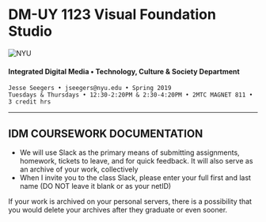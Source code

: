 # DM-UY 1123 Visual Foundation Studio

![NYU](C:/Users/Jesse%20Seegers/Desktop/NYU%20VFS/DM-1123-A-VFS-FA18-SEEGERS/nyu_soe_logo.png)

#### Integrated Digital Media • Technology, Culture & Society Department 

```
Jesse Seegers • jseegers@nyu.edu • Spring 2019 
Tuesdays & Thursdays • 12:30-2:20PM & 2:30-4:20PM • 2MTC MAGNET 811 • 3 credit hrs
```

---

## IDM COURSEWORK DOCUMENTATION

* We will use Slack as the primary means of submitting assignments, homework, tickets to leave, and for quick feedback. It will also serve as an archive of your work, collectively
* When I invite you to the class Slack, please enter your full first and last name (DO NOT leave it blank or as your netID)

If your work is archived on your personal servers, there is a possibility that you would delete your archives after they graduate or even sooner.


